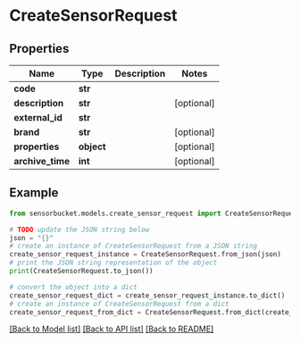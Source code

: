 # CreateSensorRequest


## Properties

Name | Type | Description | Notes
------------ | ------------- | ------------- | -------------
**code** | **str** |  | 
**description** | **str** |  | [optional] 
**external_id** | **str** |  | 
**brand** | **str** |  | [optional] 
**properties** | **object** |  | [optional] 
**archive_time** | **int** |  | [optional] 

## Example

```python
from sensorbucket.models.create_sensor_request import CreateSensorRequest

# TODO update the JSON string below
json = "{}"
# create an instance of CreateSensorRequest from a JSON string
create_sensor_request_instance = CreateSensorRequest.from_json(json)
# print the JSON string representation of the object
print(CreateSensorRequest.to_json())

# convert the object into a dict
create_sensor_request_dict = create_sensor_request_instance.to_dict()
# create an instance of CreateSensorRequest from a dict
create_sensor_request_from_dict = CreateSensorRequest.from_dict(create_sensor_request_dict)
```
[[Back to Model list]](../README.md#documentation-for-models) [[Back to API list]](../README.md#documentation-for-api-endpoints) [[Back to README]](../README.md)


